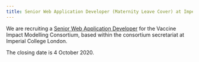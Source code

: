```yaml
---
title: Senior Web Application Developer (Maternity Leave Cover) at Imperial College London - closing date 4 October 2020
---
```


We are recruiting a [Senior Web Application Developer](https://www.imperial.ac.uk/jobs/description/MED02015/senior-web-application-developer-maternity-leave-cover) for the Vaccine Impact Modelling Consortium, based within the consortium secretariat at Imperial College London.

The closing date is 4 October 2020.

